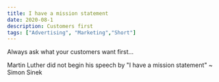```yaml
---
title: I have a mission statement
date: 2020-08-1
description: Customers first
tags: ["Advertising", "Marketing","Short"]
---
```


Always ask what your customers want first...

Martin Luther did not begin his speech by
"I have a mission statement" ~ Simon Sinek